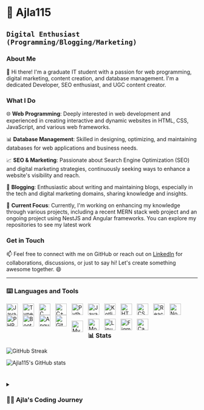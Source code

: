 # 🦋 Ajla115

## **`Digital Enthusiast (Programming/Blogging/Marketing)`**

### About Me

👋 Hi there! I'm a graduate IT student with a passion for web programming, digital marketing, content creation, and database management. I'm a dedicated Developer, SEO enthusiast, and UGC content creator.

### What I Do

🌐 **Web Programming**: Deeply interested in web development and experienced in creating interactive and dynamic websites in  HTML, CSS, JavaScript, and various web frameworks.

📊 **Database Management**: Skilled in designing, optimizing, and maintaining databases for web applications and business needs.

📈 **SEO & Marketing**: Passionate about Search Engine Optimization (SEO) and digital marketing strategies, continuously seeking ways to enhance a website's visibility and reach.

📝 **Blogging**: Enthusiastic about writing and maintaining blogs, especially in the tech and digital marketing domains, sharing knowledge and insights.

🌟 **Current Focus**:  Currently, I'm working on enhancing my knowledge through various projects, including a recent MERN stack web project and an ongoing project using NestJS and Angular frameworks. You can explore my repositories to see my latest work

### Get in Touch

📫 Feel free to connect with me on GitHub or reach out on [LinkedIn](https://www.linkedin.com/in/ajla-korman-2861841b3/) for collaborations, discussions, or just to say hi! Let's create something awesome together. 😄

---

### ⌨️ Languages and Tools

<img align="left" alt="Java" width="30px" style="padding-right:10px;" src="https://cdn.jsdelivr.net/gh/devicons/devicon/icons/java/java-original.svg"/>
<img align="left" alt="TypeScript" width="30px" style="padding-right:10px;" src="https://cdn.jsdelivr.net/gh/devicons/devicon/icons/typescript/typescript-plain.svg"/>
<img align="left" alt="C" width="30px" style="padding-right:10px;" src="https://cdn.jsdelivr.net/gh/devicons/devicon/icons/c/c-original.svg"/>
<img align="left" alt="C++" width="30px" style="padding-right:10px;" src="https://cdn.jsdelivr.net/gh/devicons/devicon/icons/cplusplus/cplusplus-line.svg"/>
<img align="left" alt="Python" width="30px" style="padding-right:10px;" src="https://cdn.jsdelivr.net/gh/devicons/devicon/icons/python/python-plain.svg"/>
<img align="left" alt="JavaScript" width="30px" style="padding-right:10px;" src="https://cdn.jsdelivr.net/gh/devicons/devicon/icons/javascript/javascript-plain.svg"/>
<img align="left" alt="Kotlin" width="30px" style="padding-right:10px;" src="https://cdn.jsdelivr.net/gh/devicons/devicon/icons/kotlin/kotlin-original.svg"/>
<img align="left" alt="HTML" width="30px" style="padding-right:10px;" src="https://cdn.jsdelivr.net/gh/devicons/devicon/icons/html5/html5-plain.svg"/>
<img align="left" alt="CSS" width="30px" style="padding-right:10px;" src="https://cdn.jsdelivr.net/gh/devicons/devicon/icons/css3/css3-plain.svg"/>
<img align="left" alt="React" width="30px" style="padding-right:10px;" src="https://cdn.jsdelivr.net/gh/devicons/devicon/icons/react/react-original.svg"/>
<img align="left" alt="NodeJS" width="30px" style="padding-right:10px;" src="https://cdn.jsdelivr.net/gh/devicons/devicon/icons/nodejs/nodejs-original.svg"/>
<img align="left" alt="PHP" width="30px" style="padding-right:10px;" src="https://cdn.jsdelivr.net/gh/devicons/devicon/icons/php/php-original.svg"/>
<img align="left" alt="Bootstrap" width="30px" style="padding-right:10px;" src="https://cdn.jsdelivr.net/gh/devicons/devicon/icons/bootstrap/bootstrap-original.svg"/>
<img align="left" alt="Angular" width="30px" style="padding-right:10px;" src="https://cdn.jsdelivr.net/gh/devicons/devicon/icons/angularjs/angularjs-plain.svg"/>
<img align="left" alt="Git" width="30px" style="padding-right:10px;" src="https://cdn.jsdelivr.net/gh/devicons/devicon/icons/git/git-original.svg"/>
<br>
<img align="left" alt="MySQL" width="30px" style="padding-right:10px; margin-top: 15px;" src="https://cdn.jsdelivr.net/gh/devicons/devicon/icons/mysql/mysql-original.svg"/>
<img align="left" alt="MongoDB" width="30px" style="padding-right:10px; margin-top: 10px;" src="https://cdn.jsdelivr.net/gh/devicons/devicon/icons/mongodb/mongodb-original.svg"/>
<img align="left" alt="Linux" width="30px" style="padding-right:10px; margin-top: 10px;" src="https://cdn.jsdelivr.net/gh/devicons/devicon/icons/linux/linux-original.svg"/>
<img align="left" alt="Figma" width="30px" style="padding-right:10px; margin-top: 10px;" src="https://cdn.jsdelivr.net/gh/devicons/devicon/icons/figma/figma-original.svg"/>
<img align="left" alt="Canva" width="30px" style="padding-right:10px; margin-top: 10px;" src="https://cdn.jsdelivr.net/gh/devicons/devicon/icons/canva/canva-original.svg"/>
<br />

#

### 📊 Stats

 ![GitHub Streak](https://streak-stats.demolab.com?user=Ajla115&theme=cobalt&border_radius=4.5) 

<!--![Most used languages](https://github-readme-stats.vercel.app/api/top-langs/?username=ajla115&theme=cobalt&layout=compact)-->

![Ajla115's GitHub stats](https://github-readme-stats.vercel.app/api?username=ajla115&show_icons=true&theme=cobalt)

#

<details>
 <summary><h3>👨‍💻 Ajla's Coding Journey</h3></summary>
 From the early days of elementary school, I embarked on a journey into the captivating world of programming. It all began with the curiosity to understand the logic behind the digital realm, and my first foray led me to the intriguing landscape of C++. The more I delved into it, the more I was drawn to the enchanting intricacies of coding.

As I continued my academic pursuits, I realized that the IT industry held far more than just lines of code. My exploration brought me to the realm of digital marketing, a term that piqued my interest. Eager to grasp the holistic picture, I ventured into creating my own WordPress blog, a year-long endeavor that included not only writing but also delving into SEO, affiliate marketing, and the myriad facets of online presence.

Simultaneously, my academic journey as an IT student opened up a world of opportunities. From grasping the principles of Object-Oriented Programming in Java to crafting full-stack applications using a spectrum of technologies, the voyage was nothing short of exhilarating. Mobile app development, Linux system exploration, and even the creation of a personal shell broadened my horizons. I dabbled in UI/UX principles, seamlessly integrating them into my full-stack web projects. Understanding the intricacies of system development life cycles further enriched my skill set.

My thirst for knowledge extends to the cutting-edge realms of blockchain technology, and I've embraced the role of a product manager with enthusiasm. The journey thus far has been an amalgamation of knowledge acquisition, challenges, intriguing complexities, and, to be honest, a rollercoaster ride. Yet, at the heart of it all, the essence of growth and skill development stands out.

As I reflect on this incredible journey, I look ahead with eager anticipation. There's an unmistakable thrill in the unknown, and I can't wait to see what the future holds. This journey has molded me into a more skilled and resilient individual, and it's an adventure that I cherish and eagerly embrace.

Stay tuned, for the best is yet to come. 🌟


   I started my coding journey as a naive computer science student with a passion to learn everything I could about this programming world - code, unix, linux, theory. And all the while, teaching myself iOS development with a dream to build my own app, but that soon got overshadowed by my desire to excel in Java. A desire that landed me a full-stack software engineering job upon graduation. However, I had another desire I had been pursuing throughout this time - YouTube content creation. I eventually ended up quitting my software engineering job to pursue YouTube full-time, and that has been my focus ever since. But there's something that's always bothered me about my journey - abandoning my dream of building my own app to pursue the safe route, a job. Now I've already taken the leap away from that safety net into this uncomfortable, unexplored world that it being a creator. And it worked out, but again, it became comfortable. It's easier to create a video than go out on a ledge and build my own product. I do have to eat, at the end of the day, but I think it's time. It's time to get uncomfortable again. I have a burning desire to get back on the horse, and fulfill that dream younger me had of building my own app, my own product. And in order to do that, I'll be implmementing a few measures to streamline my YouTube content to focus more time on fulfilling that dream - a dream that I'll be ready to tackle in 2023 due to the measure I'm putting in place now until the end of 2022. Don't wait up, because I'm coming.       
          
          
          
          
          

          
<br />

#